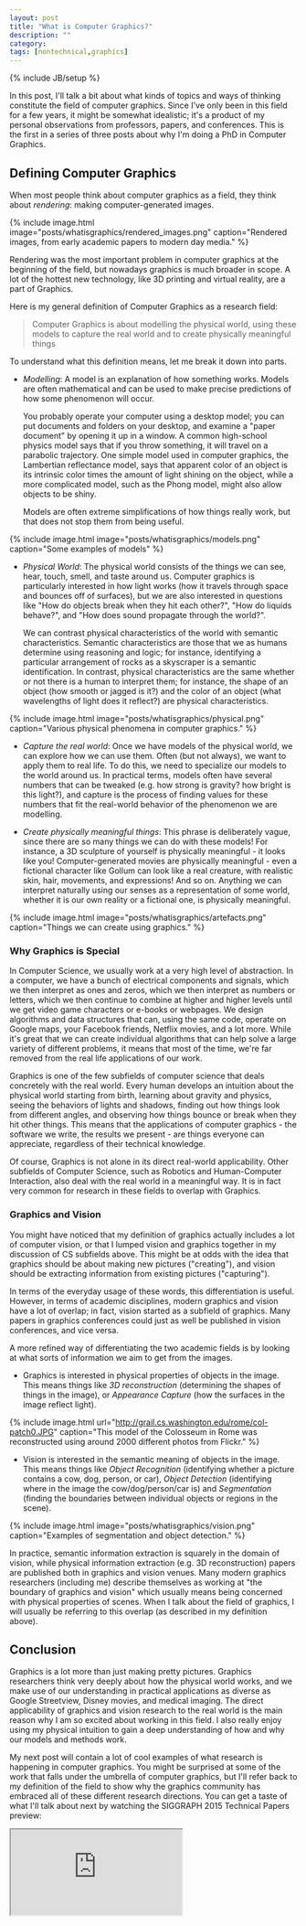 ```yaml
---
layout: post
title: "What is Computer Graphics?"
description: ""
category: 
tags: [nontechnical,graphics]
---
```

{% include JB/setup %}

In this post, I'll talk a bit about what kinds of topics and ways of thinking 
constitute the field of computer graphics. Since I've only been in this field
for a few years, it might be somewhat idealistic; it's a product of my personal
observations from professors, papers, and conferences. This is the first in a
series of three posts about why I'm doing a PhD in Computer Graphics.

## <a name="definition"></a>Defining Computer Graphics ##

When most people think about computer graphics as a field, they think about 
*rendering*: making computer-generated images.

{% include image.html image="posts/whatisgraphics/rendered_images.png" caption="Rendered images, from early academic papers to modern day media." %}

Rendering was the most important problem in computer graphics at the beginning of the
field, but nowadays graphics is much broader in scope. A lot
of the hottest new technology, like 3D printing and virtual reality, are a
part of Graphics.

Here is my general definition of Computer Graphics as a research field:

> Computer Graphics is about modelling the physical world, using
> these models to capture the real world and to create physically
> meaningful things

To understand what this definition means, let me break it down into parts.

* *Modelling*: A model is an explanation of how something works. Models are often
  mathematical and can be used to make precise predictions of how some phenomenon
  will occur.

  You probably operate your computer using a desktop model; you can put documents and folders
  on your desktop, and examine a "paper document" by opening it up in a window.
  A common high-school physics model says that if you throw something, it will travel
  on a parabolic trajectory. One simple model used in computer graphics, the Lambertian
  reflectance model, says that apparent color of an object is its intrinsic color times
  the amount of light shining on the object, while a more complicated model, such as the
  Phong model, might also allow objects to be shiny.

  Models are often extreme simplifications of how things really work, but that
  does not stop them from being useful.

{% include image.html image="posts/whatisgraphics/models.png" caption="Some examples of models" %}

* *Physical World*: The physical world consists of the things we can see, hear, touch,
  smell, and taste around us. Computer graphics is particularly interested in how light
  works (how it travels through space and bounces off of surfaces), but we are also
  interested in questions like "How do objects break when they hit each other?", "How do
  liquids behave?", and "How does sound propagate through the world?".

  We can contrast physical characteristics of the world with semantic characteristics.
  Semantic characteristics are those that we as humans determine using reasoning and
  logic; for instance, identifying a particular arrangement of rocks as a skyscraper
  is a semantic identification. In contrast, physical characteristics are the same
  whether or not there is a human to interpret them; for instance, the shape of
  an object (how smooth or jagged is it?) and the color of an object (what wavelengths 
  of light does it reflect?) are physical characteristics.

{% include image.html image="posts/whatisgraphics/physical.png" caption="Various physical phenomena in computer graphics." %}

* *Capture the real world*: Once we have models of the physical world, we can explore
  how we can use them. Often (but not always), we want to apply them to real life. To
  do this, we need to specialize our models to the world around us. In practical terms,
  models often have several numbers that can be tweaked (e.g. how strong is gravity? how
  bright is this light?), and capture is the process of finding values for these numbers
  that fit the real-world behavior of the phenomenon we are modelling.

* *Create physically meaningful things*: This phrase is deliberately vague, since
  there are so many things we can do with these models! For instance, a 3D sculpture
  of yourself is physically meaningful - it looks like you! Computer-generated movies
  are physically meaningful - even a fictional character like Gollum can look like a
  real creature, with realistic skin, hair, movements, and expressions! And so on.
  Anything we can interpret naturally using our senses as a representation of some
  world, whether it is our own reality or a fictional one, is physically meaningful.

{% include image.html image="posts/whatisgraphics/artefacts.png" caption="Things we can create using graphics." %}

### Why Graphics is Special ###

In Computer Science, we usually work at a very high level of abstraction. In a computer, we have a bunch
of electrical components and signals, which we then interpret as ones and zeros, which we then interpret
as numbers or letters, which we then continue to combine at higher and higher levels until we get video
game characters or e-books or webpages. We design algorithms and data structures that can, using the same
code, operate on Google maps, your Facebook friends, Netflix movies, and a lot more. While it's great that we can
create individual algorithms that can help solve a large variety of different problems, it means that most
of the time, we're far removed from the real life applications of our work.

Graphics is one of the few subfields of computer science that deals concretely
with the real world. Every human develops an intuition about the physical world
starting from birth, learning about gravity and physics, seeing the behaviors of
lights and shadows, finding out how things look from different angles, and observing
how things bounce or break when they hit other things.
This means that the applications of computer graphics - the software we write,
the results we present - are things everyone can appreciate, regardless
of their technical knowledge.

Of course, Graphics is not alone in its direct real-world applicability.
Other subfields of Computer Science, such as Robotics and Human-Computer
Interaction, also deal with the real world in a meaningful way. It is
in fact very common for research in these fields to overlap with Graphics.

### Graphics and Vision ###

You might have noticed that my definition of graphics actually includes a lot
of computer vision, or that I lumped vision and graphics together in my
discussion of CS subfields above. This might be at odds with the idea that
graphics should be about making new pictures ("creating"), and vision should
be extracting information from existing pictures ("capturing"). 

In terms of the everyday usage of these words, this differentiation
is useful. However, in terms of academic disciplines, modern graphics
and vision have a lot of overlap; in fact, vision started as a subfield
of graphics. Many papers in graphics conferences could just as well be
published in vision conferences, and vice versa.

A more refined way of differentiating the two academic fields is by looking
at what sorts of information we aim to get from the images.

* Graphics is interested in physical properties of objects in the image. This
  means things like *3D reconstruction* (determining the shapes of things in
  the image), or *Appearance Capture* (how the surfaces in the image reflect light).

{% include image.html url="http://grail.cs.washington.edu/rome/col-patch0.JPG" caption="This model of the Colosseum in Rome was reconstructed using around 2000 different photos from Flickr." %}

* Vision is interested in the semantic meaning of objects in the image. This
  means things like *Object Recognition* (identifying whether a picture
  contains a cow, dog, person, or car), *Object Detection* (identifying where
  in the image the cow/dog/person/car is) and *Segmentation* (finding the
  boundaries between individual objects or regions in the scene).

{% include image.html image="posts/whatisgraphics/vision.png" caption="Examples of segmentation and object detection." %}

In practice, semantic information extraction is squarely in the domain of vision, while
physical information extraction (e.g. 3D reconstruction) papers are published
both in graphics and vision venues. Many modern graphics researchers (including
me) describe themselves as working at "the boundary of graphics and vision" which
usually means being concerned with physical properties of scenes. When I talk about
the field of graphics, I will usually be referring to this overlap (as described
in my definition above).

## Conclusion ##
Graphics is a lot more than just making pretty pictures. Graphics
researchers think very deeply about how the physical world works, and we make use
of our understanding in practical applications as diverse as Google Streetview,
Disney movies, and medical imaging. The direct applicability of graphics and
vision research to the real world is the main reason why I am so excited about
working in this field. I also really enjoy using my physical intuition to gain
a deep understanding of how and why our models and methods work.

My next post will contain a lot of cool examples of what research is happening
in computer graphics. You might be surprised at some of the work that falls under
the umbrella of computer graphics, but I'll refer back to my definition of
the field to show why the graphics community has embraced all of these different
research directions. You can get a taste of what I'll talk about next by watching
the SIGGRAPH 2015 Technical Papers preview:

<div class='embed-responsive embed-responsive-16by9'>
<iframe src="https://www.youtube.com/embed/XrYkEhs2FdA" class="embed-responsive-item"> </iframe>
</div>
